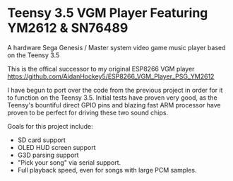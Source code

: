 # Teensy 3.5 VGM Player Featuring YM2612 & SN76489
A hardware Sega Genesis / Master system video game music player based on the Teensy 3.5

This is the offical successor to my original ESP8266 VGM player https://github.com/AidanHockey5/ESP8266_VGM_Player_PSG_YM2612

I have begun to port over the code from the previous project in order for it to function on the Teensy 3.5.
Initial tests have proven very good, as the Teensy's bountiful direct GPIO pins and blazing fast ARM processor have proven to be perfect for driving these two sound chips.

Goals for this project include:
* SD card support
* OLED HUD screen support
* G3D parsing support
* "Pick your song" via serial support.
* Full playback speed, even for songs with large PCM samples.
